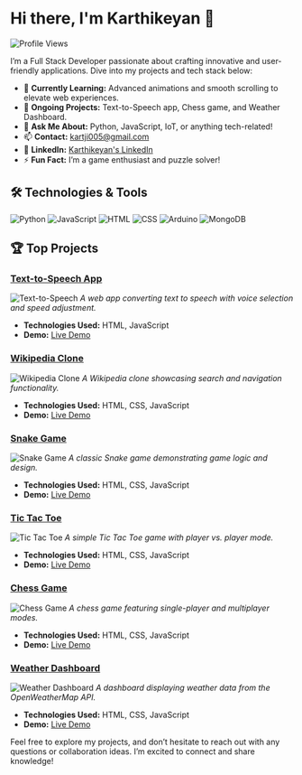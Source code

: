 # Hi there, I'm Karthikeyan 👋

![Profile Views](https://komarev.com/ghpvc/?username=yourusername&color=blue)

I’m a Full Stack Developer passionate about crafting innovative and user-friendly applications. Dive into my projects and tech stack below:

- 🌱 **Currently Learning:** Advanced animations and smooth scrolling to elevate web experiences.
- 🔭 **Ongoing Projects:** Text-to-Speech app, Chess game, and Weather Dashboard.
- 💬 **Ask Me About:** Python, JavaScript, IoT, or anything tech-related!
- 📫 **Contact:** [kartji005@gmail.com](mailto:kartji005@gmail.com)
-  🔗 **LinkedIn:** [Karthikeyan's LinkedIn](https://www.linkedin.com/in/yourprofile)
- ⚡ **Fun Fact:** I’m a game enthusiast and puzzle solver!

## 🛠️ Technologies & Tools

![Python](https://img.shields.io/badge/-Python-333333?style=flat&logo=python)
![JavaScript](https://img.shields.io/badge/-JavaScript-333333?style=flat&logo=javascript)
![HTML](https://img.shields.io/badge/-HTML-333333?style=flat&logo=html5)
![CSS](https://img.shields.io/badge/-CSS-333333?style=flat&logo=css3)
![Arduino](https://img.shields.io/badge/-Arduino-333333?style=flat&logo=arduino)
![MongoDB](https://img.shields.io/badge/-MongoDB-333333?style=flat&logo=mongodb)

## 🏆 Top Projects

### [Text-to-Speech App](https://github.com/Karthik260404/Text-to-Speech-webpage)
![Text-to-Speech](https://img.shields.io/badge/Project-Text_to_Speech-ff7f0e?style=flat&logo=google)
*A web app converting text to speech with voice selection and speed adjustment.*

- **Technologies Used:** HTML, JavaScript
- **Demo:** [Live Demo](https://text-to-speech-webpage.vercel.app/)

### [Wikipedia Clone](https://github.com/Karthik260404/Wikipedia-clone)
![Wikipedia Clone](https://img.shields.io/badge/Project-Wikipedia_Clone-blue?style=flat&logo=wikipedia)
*A Wikipedia clone showcasing search and navigation functionality.*

- **Technologies Used:** HTML, CSS, JavaScript
- **Demo:** [Live Demo](https://wikipedia-clone-alpha.vercel.app/)

### [Snake Game](https://github.com/Karthik260404/snake-game)
![Snake Game](https://img.shields.io/badge/Project-Snake_Game-green?style=flat&logo=snake)
*A classic Snake game demonstrating game logic and design.*

- **Technologies Used:** HTML, CSS, JavaScript
- **Demo:** [Live Demo](https://snake-game-tawny-tau.vercel.app/)

### [Tic Tac Toe](https://github.com/Karthik260404/Tic-Tac-Toe)
![Tic Tac Toe](https://img.shields.io/badge/Project-Tic_Tac_Toe-lightgrey?style=flat&logo=gamepad)
*A simple Tic Tac Toe game with player vs. player mode.*

- **Technologies Used:** HTML, CSS, JavaScript
- **Demo:** [Live Demo](https://tic-tac-toe-livid-nu.vercel.app/)

### [Chess Game](https://github.com/Karthik260404/Chess-game)
![Chess Game](https://img.shields.io/badge/Project-Chess_Game-yellow?style=flat&logo=chess)
*A chess game featuring single-player and multiplayer modes.*

- **Technologies Used:** HTML, CSS, JavaScript
- **Demo:** [Live Demo](https://chess-game-sandy-seven.vercel.app/)

### [Weather Dashboard](https://github.com/Karthik260404/Weather-Dashboard)
![Weather Dashboard](https://img.shields.io/badge/Project-Weather_Dashboard-blue?style=flat&logo=weather)
*A dashboard displaying weather data from the OpenWeatherMap API.*

- **Technologies Used:** HTML, CSS, JavaScript
- **Demo:** [Live Demo](https://weather-dashboard-rho-inky.vercel.app/)

Feel free to explore my projects, and don’t hesitate to reach out with any questions or collaboration ideas. I’m excited to connect and share knowledge!
